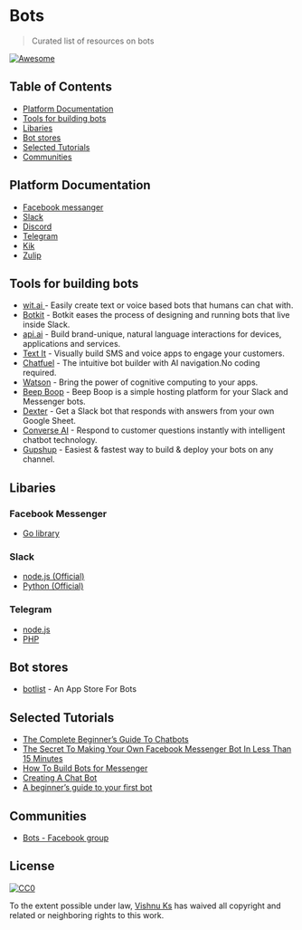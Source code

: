 Bots
===============
> Curated list of resources on bots

[![Awesome](https://cdn.rawgit.com/sindresorhus/awesome/d7305f38d29fed78fa85652e3a63e154dd8e8829/media/badge.svg)](https://github.com/sindresorhus/awesome)

Table of Contents
-----------------

- [Platform Documentation](#platform-documentation)
- [Tools for building bots](#tools-for-building-bots)
- [Libaries](#libaries)
- [Bot stores](#bot-stores)
- [Selected Tutorials](#selected-tutorials)
- [Communities](#communities)


## Platform Documentation
* [Facebook messanger](https://developers.facebook.com/products/messenger/)
* [Slack](https://api.slack.com/bot-users)
* [Discord](https://blog.discordapp.com/the-robot-revolution-has-unofficially-begun/)
* [Telegram](https://core.telegram.org/bots/api)
* [Kik](https://dev.kik.com/#/home)
* [Zulip](https://zulip.com/integrations/)

## Tools for building bots
* [wit.ai ](https://wit.ai/home) - Easily create text or voice based bots that humans can chat with.
* [Botkit](https://howdy.ai/botkit/) - Botkit eases the process of designing and running bots that live inside Slack.
* [api.ai](https://api.ai/) - Build brand-unique, natural language interactions for devices, applications and services.
* [Text It](https://textit.in/) - Visually build SMS and voice apps to engage your customers.
* [Chatfuel](https://chatfuel.com/) - The intuitive bot builder with AI navigation.No coding required. 
* [Watson](http://www.ibm.com/cloud-computing/bluemix/watson/) - Bring the power of cognitive computing to your apps.
* [Beep Boop](https://beepboophq.com/) - Beep Boop is a simple hosting platform for your Slack and Messenger bots.
* [Dexter](https://rundexter.com/app/spreadsheet-bot) - Get a Slack bot that responds with answers from your own Google Sheet. 
* [Converse AI](http://www.converse.ai/) - Respond to customer questions instantly with intelligent chatbot technology.
* [Gupshup](https://www.gupshup.io/developer/home) - Easiest & fastest way to build & deploy your bots on any channel.

## Libaries

### Facebook Messenger
* [Go library](https://github.com/paked/messenger)
 
### Slack
* [node.js (Official)](https://github.com/slackhq/node-slack-client)
* [Python (Official)](https://github.com/slackhq/python-slackclient)

### Telegram
* [node.js](https://github.com/yagop/node-telegram-bot-api)
* [PHP](https://github.com/irazasyed/telegram-bot-sdk)

## Bot stores
* [botlist](https://botlist.co/) - An App Store For Bots

## Selected Tutorials
* [The Complete Beginner’s Guide To Chatbots](https://chatbotsmagazine.com/the-complete-beginner-s-guide-to-chatbots-8280b7b906ca)
* [The Secret To Making Your Own Facebook Messenger Bot In Less Than 15 Minutes](https://chatbotsmagazine.com/have-15-minutes-create-your-own-facebook-messenger-bot-481a7db54892)
* [How To Build Bots for Messenger](https://developers.facebook.com/blog/post/2016/04/12/bots-for-messenger/)
* [Creating A Chat Bot](https://medium.freecodecamp.com/creating-a-chat-bot-42861e6a2acd#.32hmkqfq7)
* [A beginner’s guide to your first bot](https://slackhq.com/a-beginner-s-guide-to-your-first-bot-97e5b0b7843d#.rreq2dp6r)
 
## Communities
* [Bots - Facebook group](https://www.facebook.com/groups/chatbot/)

## License

[![CC0](http://i.creativecommons.org/p/zero/1.0/88x31.png)](http://creativecommons.org/publicdomain/zero/1.0/)

To the extent possible under law, [Vishnu Ks](http://www.vishnuks.com) has waived all copyright and related or neighboring rights to this work.

